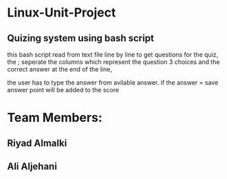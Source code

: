 # Linux-Unit-Project


## Quizing system using bash script

this bash script read from text file line by line to get questions for the quiz, the ; seperate the columns which represent the question 3 choices and the correct answer at the end of the line,

the user has to type the answer from avilable answer. if the answer = save answer point will be added to the score


# Team Members:

## Riyad Almalki
## Ali Aljehani
